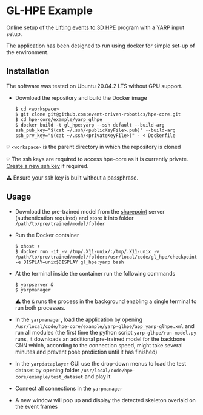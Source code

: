 
# GL-HPE Example
Online setup of the [Lifting events to 3D HPE](https://github.com/IIT-PAVIS/lifting_events_to_3d_hpe) program with a YARP input setup.
<!-- Use the hpecore installed with OpenPose functionality to perform HPE on greyscale images streamed over YARP. -->

The application has been designed to run using docker for simple set-up of the environment.

## Installation
The software was tested on Ubuntu 20.04.2 LTS without GPU support.

- Download the repository and build the Docker image
    ```shell
    $ cd <workspace>
    $ git clone git@github.com:event-driven-robotics/hpe-core.git
    $ cd hpe-core/example/yarp_glhpe
    $ docker build -t gl_hpe:yarp --ssh default --build-arg ssh_pub_key="$(cat ~/.ssh/<publicKeyFile>.pub)" --build-arg ssh_prv_key="$(cat ~/.ssh/<privateKeyFile>)" - < Dockerfile
    ```
:bulb: `<workspace>` is the parent directory in which the repository is cloned

:bulb: The ssh keys are required to access hpe-core as it is currently private. [Create a new ssh key](https://docs.github.com/en/github/authenticating-to-github/connecting-to-github-with-ssh/generating-a-new-ssh-key-and-adding-it-to-the-ssh-agent) if required.

:warning: Ensure your ssh key is built without a passphrase.

## Usage
- Download the pre-trained model from the [sharepoint](https://istitutoitalianotecnologia-my.sharepoint.com/:u:/r/personal/isaac_iit_it/Documents/WP5_T5.7/epoch=19-val_loss=0.09.ckpt?csf=1&web=1&e=b9ekXw) server (authentication required) and store it into folder `/path/to/pre/trained/model/folder`
- Run the Docker container
    ```shell
    $ xhost +
    $ docker run -it -v /tmp/.X11-unix/:/tmp/.X11-unix -v /path/to/pre/trained/model/folder:/usr/local/code/gl_hpe/checkpoint/ -e DISPLAY=unix$DISPLAY gl_hpe:yarp bash
    ```
  
- At the terminal inside the container run the following commands
  ```shell 
  $ yarpserver &
  $ yarpmanager
  ```
  :warning: the `&` runs the process in the background enabling a single terminal to run both processes.

- In the `yarpmanager`, load the application by opening `/usr/local/code/hpe-core/example/yarp-glhpe/app_yarp-glhpe.xml` 
  and run all modules (the first time the python script `yarp-glhpe/run-model.py` runs, it downloads an additional pre-trained 
  model for the backbone CNN which, according to the connection speed, might take several minutes and prevent pose prediction
  until it has finished)

- In the `yarpdataplayer` GUI use the drop-down menus to load the test dataset by opening folder `/usr/local/code/hpe-core/example/test_dataset` and play it

- Connect all connections in the `yarpmanager` 
  
- A new window will pop up and display the detected skeleton overlaid on the event frames
